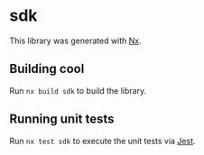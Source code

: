 # sdk

This library was generated with [Nx](https://nx.dev).

## Building cool

Run `nx build sdk` to build the library.

## Running unit tests

Run `nx test sdk` to execute the unit tests via [Jest](https://jestjs.io).
